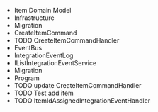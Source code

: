 * Item Domain Model
* Infrastructure
* Migration
* CreateItemCommand
* TODO CreateItemCommandHandler
* EventBus
* IntegrationEventLog
* IListIntegrationEventService
* Migration
* Program
* TODO update CreateItemCommandHandler
* TODO Test add item
* TODO ItemIdAssignedIntegrationEventHandler